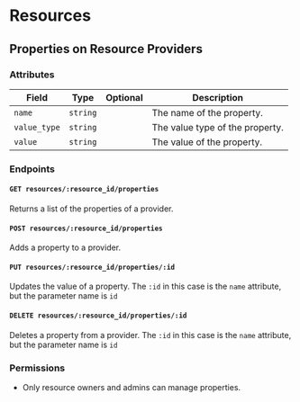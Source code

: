# Resources

## Properties on Resource Providers

### Attributes

Field           | Type     | Optional | Description                        
----------------|----------|----------|-----------------------------------
`name`          | `string` |          | The name of the property.          
`value_type`    | `string` |          | The value type of the property.    
`value`         | `string` |          | The value of the property.         

### Endpoints

#### `GET resources/:resource_id/properties`

Returns a list of the properties of a provider.

#### `POST resources/:resource_id/properties`

Adds a property to a provider.

#### `PUT resources/:resource_id/properties/:id`

Updates the value of a property. The `:id` in this case is the `name` attribute, but the parameter name is `id`

#### `DELETE resources/:resource_id/properties/:id`

Deletes a property from a provider. The `:id` in this case is the `name` attribute, but the parameter name is `id`

### Permissions

* Only resource owners and admins can manage properties.